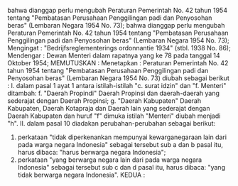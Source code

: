  bahwa dianggap perlu mengubah Peraturan Pemerintah No. 42 tahun 1954 tentang "Pembatasan Perusahaan Penggilingan padi dan Penyosohan beras" (Lembaran Negara 1954 No. 73); bahwa dianggap perlu mengubah Peraturan Pemerintah No. 42 tahun 1954 tentang "Pembatasan Perusahaan Penggilingan padi dan Penyosohan beras" (Lembaran Negara 1954 No. 73);
Mengingat :
 "Bedrijfsreglementerings ordonnantie 1934" (stbl. 1938 No. 86); Mendengar : Dewan Menteri dalam rapatnya yang ke 78 pada tanggal 14 Oktober 1954;
MEMUTUSKAN :
 Menetapkan : Peraturan Pemerintah No. 42 tahun 1954 tentang "Pembatasan Perusahaan Penggilingan padi dan Penyosohan beras" (Lembaran Negara 1954 No. 73) diubah sebagai berikut : I. dalam pasal 1 ayat 1 antara istilah-istilah "c. surat idzin" dan "f. Menteri" ditambah:
f. "Daerah Propindi" Daerah Propinsi dan daerah-daerah yang sederajat dengan Daerah Propinsi;
g. "Daerah Kabupaten" Daerah Kabupaten, Daerah Kotapraja dan Daerah lain yang sederajat dengan Daerah Kabupaten dan huruf "f" dimuka istilah "Menteri" diubah menjadi "h". II. dalam pasal 10 diadakan perubahan-perubahan sebagai berikut:
1. perkataan "tidak diperkenankan mempunyai kewarganegaraan lain dari pada warga negara Indonesia" sebagai tersebut sub a dan b pasal itu, harus dibaca: "harus berwarga negara Indonesia";
2. perkataan "yang berwarga negara lain dari pada warga negara Indonesia" sebagai tersebut sub c dan d pasal itu, harus dibaca: "yang tidak berwarga negara Indonesia". KEDUA :